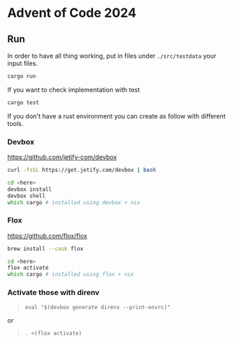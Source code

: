 # Advent of Code 2024

## Run

In order to have all thing working, put in files under `./src/testdata` your input files.

```zsh
cargo run
```

If you want to check implementation with test

```zsh
cargo test
```

If you don't have a rust environment you can create as follow with different tools.

### Devbox 

https://github.com/jetify-com/devbox

```zsh
curl -fsSL https://get.jetify.com/devbox | bash

cd <here>
devbox install
devbox shell
which cargo # installed using devbox + nix
```

### Flox

https://github.com/flox/flox

```zsh
brew install --cask flox

cd <here>
flox activate
which cargo # installed using flox + nix
```

### Activate those with direnv

> `eval "$(devbox generate direnv --print-envrc)"`

or 

> `. <(flox activate)`